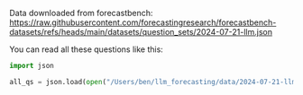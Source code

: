 Data downloaded from forecastbench: https://raw.githubusercontent.com/forecastingresearch/forecastbench-datasets/refs/heads/main/datasets/question_sets/2024-07-21-llm.json

You can read all these questions like this:
```python
import json

all_qs = json.load(open("/Users/ben/llm_forecasting/data/2024-07-21-llm.json"))
```
